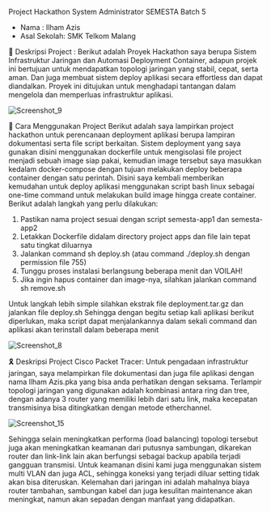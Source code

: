 Project Hackathon System Administrator SEMESTA Batch 5

- Nama : Ilham Azis
- Asal Sekolah: SMK Telkom Malang

🚩 Deskripsi Project : 
Berikut adalah Proyek Hackathon saya berupa Sistem Infrastruktur Jaringan dan Automasi Deployment Container, adapun projek ini bertujuan untuk mendapatkan topologi jaringan yang stabil, cepat, serta aman. Dan juga membuat sistem deploy aplikasi secara effortless dan dapat diandalkan. Proyek ini ditujukan untuk menghadapi tantangan dalam mengelola dan memperluas infrastruktur aplikasi.

![Screenshot_9](https://github.com/ilhamazis/hackathon/assets/137416247/172c9cd7-20ae-4312-9309-99f150fa5e4a)

🚀 Cara Menggunakan Project
Berikut adalah saya lampirkan project hackathon untuk perencanaan deployment aplikasi berupa lampiran dokumentasi serta file script berkaitan. Sistem deployment yang saya gunakan disini menggunakan dockerfile untuk mengisolasi file project menjadi sebuah image siap pakai, kemudian image tersebut saya masukkan kedalam docker-compose dengan tujuan melakukan deploy beberapa container dengan satu perintah. Disini saya kembali memberikan kemudahan untuk deploy aplikasi menggunakan script bash linux sebagai one-time command untuk melakukan build image hingga create container. Berikut adalah langkah yang perlu dilakukan:

1. Pastikan nama project sesuai dengan script semesta-app1 dan semesta-app2
2. Letakkan Dockerfile didalam directory project apps dan file lain tepat satu tingkat diluarnya
3. Jalankan command sh deploy.sh (atau command ./deploy.sh dengan permission file 755)
4. Tunggu proses instalasi berlangsung beberapa menit dan VOILAH! 
5. Jika ingin hapus container dan image-nya, silahkan jalankan command sh remove.sh

Untuk langkah lebih simple silahkan ekstrak file deployment.tar.gz dan jalankan file deploy.sh
Sehingga dengan begitu setiap kali aplikasi berikut diperlukan, maka script dapat menjalankannya dalam sekali command dan aplikasi akan terinstall dalam beberapa menit

![Screenshot_8](https://github.com/ilhamazis/hackathon/assets/137416247/2ce239ac-9497-4622-a94b-d8dd1ce5c104)


🎗️ Deskripsi Project Cisco Packet Tracer: 
Untuk pengadaan infrastruktur jaringan, saya melampirkan file dokumentasi dan juga file aplikasi dengan nama Ilham Azis.pka yang bisa anda perhatikan dengan seksama. Terlampir topologi jaringan yang digunakan adalah kombinasi antara ring dan tree, dengan adanya 3 router yang memiliki lebih dari satu link, maka kecepatan transmisinya bisa ditingkatkan dengan metode etherchannel. 

![Screenshot_15](https://github.com/ilhamazis/hackathon/assets/137416247/205cbbea-377c-439d-82f0-30e472aa0eba)

Sehingga selain meningkatkan performa (load balancing) topologi tersebut juga akan meningkatkan keamanan dari putusnya sambungan, dikarekan router dan link-link lain akan berfungsi sebagai backup apabila terjadi gangguan transmisi.
Untuk keamanan disini kami juga menggunakan sistem multi VLAN dan juga ACL, sehingga koneksi yang terjadi diluar setting tidak akan bisa diteruskan. Kelemahan dari jaringan ini adalah mahalnya biaya router tambahan, sambungan kabel dan juga kesulitan maintenance akan meningkat, namun akan sepadan dengan manfaat yang didapatkan.
